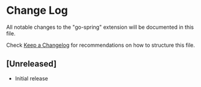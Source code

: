 # Change Log

All notable changes to the "go-spring" extension will be documented in this file.

Check [Keep a Changelog](http://keepachangelog.com/) for recommendations on how to structure this file.

## [Unreleased]

- Initial release